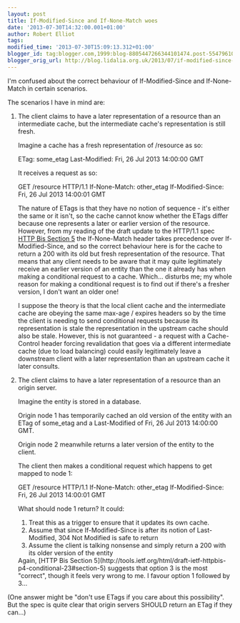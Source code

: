 ```yaml
---
layout: post
title: If-Modified-Since and If-None-Match woes
date: '2013-07-30T14:32:00.001+01:00'
author: Robert Elliot
tags: 
modified_time: '2013-07-30T15:09:13.312+01:00'
blogger_id: tag:blogger.com,1999:blog-8805447266344101474.post-5547961070333430286
blogger_orig_url: http://blog.lidalia.org.uk/2013/07/if-modified-since-and-if-none-match-woes.html
---
```


I'm confused about the correct behaviour of If-Modified-Since and If-None-Match in certain scenarios.

The scenarios I have in mind are:

<ol><li>The client claims to have a later representation of a resource than an intermediate cache, but the intermediate cache's representation is still fresh.

Imagine a cache has a fresh representation of /resource as so:

ETag: some_etag
Last-Modified: Fri, 26 Jul 2013 14:00:00 GMT

It receives a request as so:

GET /resource HTTP/1.1
If-None-Match: other_etag
If-Modified-Since: Fri, 26 Jul 2013 14:00:01 GMT

The nature of ETags is that they have no notion of sequence - it's either the same or it isn't, so the cache cannot know whether the ETags differ because one represents a later or earlier version of the resource. However, from my reading of the draft update to the HTTP/1.1 spec [HTTP Bis Section 5](http://tools.ietf.org/html/draft-ietf-httpbis-p4-conditional-23#section-5) the If-None-Match header takes precedence over If-Modified-Since, and so the correct behaviour here is for the cache to return a 200 with its old but fresh representation of the resource. That means that any client needs to be aware that it may quite legitimately receive an earlier version of an entity than the one it already has when making a conditional request to a cache. Which... disturbs me; my whole reason for making a conditional request is to find out if there's a fresher version, I don't want an older one!

I suppose the theory is that the local client cache and the intermediate cache are obeying the same max-age / expires headers so by the time the client is needing to send conditional requests because its representation is stale the representation in the upstream cache should also be stale. However, this is not guaranteed - a request with a Cache-Control header forcing revalidation that goes via a different intermediate cache (due to load balancing) could easily legitimately leave a downstream client with a later representation than an upstream cache it later consults.
</li><li>The client claims to have a later representation of a resource than an origin server.

Imagine the entity is stored in a database.

Origin node 1 has temporarily cached an old version of the entity with an ETag of some_etag and a Last-Modified of Fri, 26 Jul 2013 14:00:00 GMT.

Origin node 2 meanwhile returns a later version of the entity to the client.

The client then makes a conditional request which happens to get mapped to node 1:

GET /resource HTTP/1.1
If-None-Match: other_etag
If-Modified-Since: Fri, 26 Jul 2013 14:00:01 GMT

What should node 1 return? It could:
<ol><li>Treat this as a trigger to ensure that it updates its own cache.</li><li>Assume that since If-Modified-Since is after its notion of Last-Modified, 304 Not Modified is safe to return</li><li>Assume the client is talking nonsense and simply return a 200 with its older version of the entity </li></ol>Again, [HTTP Bis Section 5](http://tools.ietf.org/html/draft-ietf-httpbis-p4-conditional-23#section-5) suggests that option 3 is the most "correct", though it feels very wrong to me. I favour option 1 followed by 3...
</li></ol>
(One answer might be "don't use ETags if you care about this possibility". But the spec is quite clear that origin servers SHOULD return an ETag if they can...)